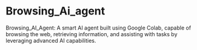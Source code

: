 # Browsing_Ai_agent
 Browsing_AI_Agent: A smart AI agent built using Google Colab, capable of browsing the web, retrieving information, and assisting with tasks by leveraging advanced AI capabilities.

